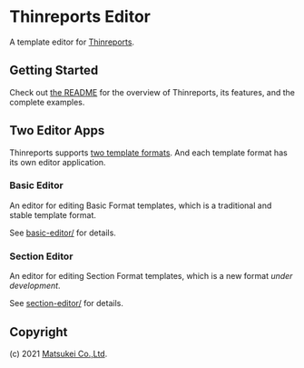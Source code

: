 # Thinreports Editor

A template editor for [Thinreports](https://github.com/thinreports/thinreports).

## Getting Started

Check out [the README](https://github.com/thinreports/thinreports#getting-started) for the overview of Thinreports, its features, and the complete examples.

## Two Editor Apps

Thinreports supports [two template formats](https://github.com/thinreports/thinreports#two-available-formats). And each template format has its own editor application.

### Basic Editor

An editor for editing Basic Format templates, which is a traditional and stable template format.

See [basic-editor/](basic-editor/) for details.

### Section Editor

An editor for editing Section Format templates, which is a new format *under development*.

See [section-editor/](section-editor/) for details.

## Copyright

(c) 2021 [Matsukei Co.,Ltd](http://www.matsukei.co.jp).
